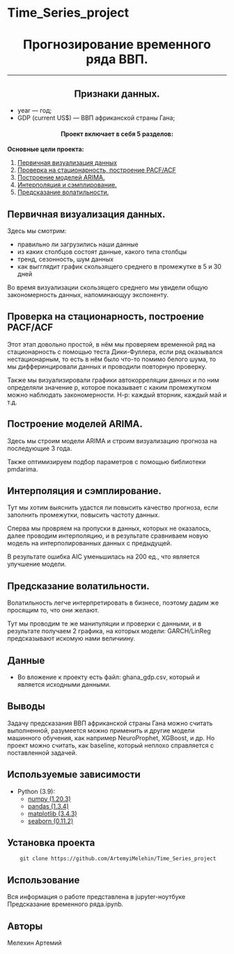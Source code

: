 # Time_Series_project
# <center> Прогнозирование временного ряда ВВП.
---
## <center> Признаки данных.

* year — год;
* GDP (current US$) — ВВП африканской страны Гана;

#### <center> Проект включает в себя 5 разделов:

**Основные цели проекта:**
1. [Первичная визуализация данных](#Первичная-визуализация-данных.)
2. [Проверка на стационарность, построение PACF/ACF](#Проверка-на-стационарность,-построение-PACF/ACF)
3. [Построение моделей ARIMA.](#Построение-моделей-ARIMA.) 
4. [Интерполяция и сэмплирование.](#Интерполяция-и-сэмплирование.)
5. [Предсказание волатильности.](#Предсказание-волатильности.)


## Первичная визуализация данных.
Здесь мы смотрим: 
- правильно ли загрузились наши данные
- из каких столбцов состоят данные, какого типа столбцы
- тренд, сезонность, шум данных
- как выгглядит график скользящего среднего в промежутке в 5 и 30 дней

Во время визуализации скользящего среднего мы увидели общую закономерность данных, напоминающуу экспоненту.

## Проверка на стационарность, построение PACF/ACF
Этот этап довольно простой, в нём мы проверяем временной ряд на стационарность с помощью теста Дики-Фуллера, если ряд оказывался нестационарным, то есть в нём было что-то помимо белого шума, то мы дифферинцировали данных и проводили повторную проверку.

Также мы визуализировали графики автокорреляции данных и по ним определяли значение p, которое показывает с каким промежутком можно наблюдать закономерности. Н-р: каждый вторник, каждый май и т.д.

## Построение моделей ARIMA.
Здесь мы строим модели ARIMA и строим визуализацию прогноза на последующие 3 года.

Также оптимизируем подбор параметров с помощью библиотеки pmdarima.


## Интерполяция и сэмплирование.
Тут мы хотим выяснить удастся ли повысить качество прогноза, если заполнить промежутки, повысить частоту данных.

Сперва мы провряем на пропуски в данных, которых не оказалось, далее проводим интерполяцию, и в результате сравниваем новую модель на интерполированных данных с предыдущей.

В результате ошибка AIC уменьшилась на 200 ед., что является улучшение модели.

## Предсказание волатильности.

Волатильность легче интерпретировать в бизнесе, поэтому дадим же просящим то, что они желают.

Тут мы проводим те же манипуляции и проверки с данными, и в результате получаем 2 графика, на которых модели: GARCH/LinReg предсказывают искомую нами величиину.

## Данные

* Во вложение к проекту есть файл: ghana_gdp.csv, который и является исходными данными.

## Выводы

Задачу предсказания ВВП африканской страны Гана можно считать выполненной, разумеется можно применить и другие модели машинного обучения, как например NeuroProphet, XGBoost, и др. Но проект можно считать, как baseline, который неплохо справляется с поставленной задачей.

## Используемые зависимости
* Python (3.9):
    * [numpy (1.20.3)](https://numpy.org)
    * [pandas (1.3.4)](https://pandas.pydata.org)
    * [matplotlib (3.4.3)](https://matplotlib.org)
    * [seaborn (0.11.2)](https://seaborn.pydata.org)
    
## Установка проекта
```
    git clone https://github.com/ArtemyiMelehin/Time_Series_project
```

## Использование
Вся информация о работе представлена в jupyter-ноутбуке Предсказание временного ряда.ipynb.

## Авторы

Мелехин Артемий
